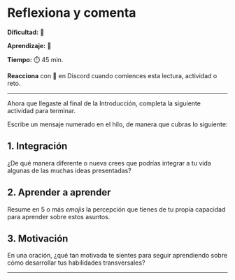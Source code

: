 # Reflexiona y comenta

**Dificultad:** 🌻 

**Aprendizaje:** 🍯 

**Tiempo:** ⏱️️ 45 min.

**Reacciona** con 👀 en Discord cuando comiences esta lectura, actividad o reto.

---

Ahora que llegaste al final de la Introducción, completa la siguiente actividad para terminar.

Escribe un mensaje numerado en el hilo, de manera que cubras lo siguiente:

## 1. Integración

¿De qué manera diferente o nueva crees que podrías integrar a tu vida algunas de las muchas ideas presentadas?

## 2. Aprender a aprender

Resume en 5 o más *emojis* la percepción que tienes de tu propia capacidad para aprender sobre estos asuntos.

## 3. Motivación

En una oración, ¿qué tan motivada te sientes para seguir aprendiendo sobre cómo desarrollar tus habilidades transversales?

---
